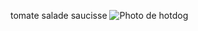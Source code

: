 tomate
salade
saucisse
![Photo de hotdog](https://media.gettyimages.com/id/1198026617/fr/photo/hot-dog-isolated.jpg?s=2048x2048&w=gi&k=20&c=J-FrZCIHTHif60yas9IXibTTVMI4tKUo74PRhIXk52A=)